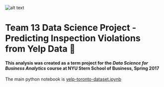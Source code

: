 ![alt text](http://www.revitupreading.com/wordpress/wp-content/uploads/2014/10/nyu-stern-logo.jpg "NYU Stern Logo") 
# Team 13 Data Science Project - Predicting Inspection Violations from Yelp Data  :crystal_ball:
#### This analysis was created as a term project for the *Data Science for Business Analytics* course at NYU Stern School of Business, Spring 2017

The main python notebook is [yelp-toronto-dataset.ipynb](https://github.com/ms682/DataScience/blob/master/yelp-toronto-dataset.ipynb)
